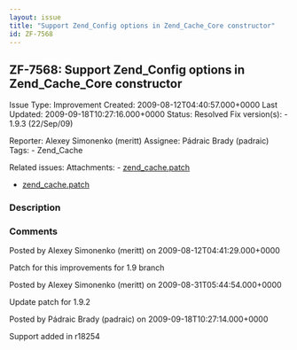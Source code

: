 ```yaml
---
layout: issue
title: "Support Zend_Config options in Zend_Cache_Core constructor"
id: ZF-7568
---
```


ZF-7568: Support Zend\_Config options in Zend\_Cache\_Core constructor
----------------------------------------------------------------------

 Issue Type: Improvement Created: 2009-08-12T04:40:57.000+0000 Last Updated: 2009-09-18T10:27:16.000+0000 Status: Resolved Fix version(s): - 1.9.3 (22/Sep/09)
 
 Reporter:  Alexey Simonenko (meritt)  Assignee:  Pádraic Brady (padraic)  Tags: - Zend\_Cache
 
 Related issues: 
 Attachments: - [zend\_cache.patch](/issues/secure/attachment/12177/zend_cache.patch)
- [zend\_cache.patch](/issues/secure/attachment/12136/zend_cache.patch)
 
### Description

 

 

### Comments

Posted by Alexey Simonenko (meritt) on 2009-08-12T04:41:29.000+0000

Patch for this improvements for 1.9 branch

 

 

Posted by Alexey Simonenko (meritt) on 2009-08-31T05:44:54.000+0000

Update patch for 1.9.2

 

 

Posted by Pádraic Brady (padraic) on 2009-09-18T10:27:14.000+0000

Support added in r18254

 

 